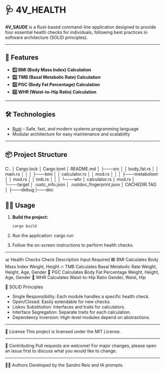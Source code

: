 # 🩺 4V_HEALTH

**4V_SAUDE** is a Rust-based command-line application designed to provide four essential health checks for individuals, following best practices in software architecture (SOLID principles).

---

## 🚀 Features

- **1️⃣ BMI (Body Mass Index) Calculation**
- **2️⃣ TMB (Basal Metabolic Rate) Calculation**
- **3️⃣ PGC (Body Fat Percentage) Calculation**
- **4️⃣ WHR (Waist-to-Hip Ratio) Calculation**

---

## 🛠️ Technologies

- [Rust](https://www.rust-lang.org/) – Safe, fast, and modern systems programming language
- Modular architecture for easy maintenance and scalability

---

## 📦 Project Structure
C:.
│   Cargo.lock
│   Cargo.toml
│   README.md
│
├───src
│   │   body_fat.rs
│   │   main.rs
│   │
│   ├───bmi
│   │       calculator.rs
│   │       mod.rs
│   │
│   ├───metabolism
│   │       mod.rs
│   │       tmb.rs
│   │
│   └───whr
│           calculator.rs
│           mod.rs
│
└───target
    │   .rustc_info.json
    │   .rustdoc_fingerprint.json
    │   CACHEDIR.TAG
    │
    ├───debug
    |───doc


## 🧑‍💻 Usage

1. **Build the project:**
   ```sh
   cargo build

2. Run the application:
   cargo run

3. Follow the on-screen instructions to perform health checks.
_ _ _ 

📊 Health Checks
Check	Description	Input Required
🟦 BMI	Calculates Body Mass Index	Weight, Height
🔥 TMB	Calculates Basal Metabolic Rate	Weight, Height, Age, Gender
🧮 PGC	Calculates Body Fat Percentage	Weight, Height, Age, Gender
📏 WHR	Calculates Waist-to-Hip Ratio	Gender, Waist, Hip

🧩 SOLID Principles

* Single Responsibility: Each module handles a specific health check.
* Open/Closed: Easily extendable for new checks.
* Liskov Substitution: Interfaces and traits for calculators.
* Interface Segregation: Separate traits for each calculation.
* Dependency Inversion: High-level modules depend on abstractions.
_ _ _

📃 License
This project is licensed under the MIT License.
_ _ _

🤝 Contributing
Pull requests are welcome! For major changes, please open an issue first to discuss what you would like to change.
_ _ _

👨‍⚕️ Authors
Developed by the Sandro Reis and IA prompts.

